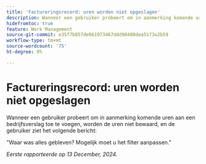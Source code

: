 ```yaml
---
title: 'Factureringsrecord: uren worden niet opgeslagen'
description: Wanneer een gebruiker probeert om in aanmerking komende uren aan een bedrijfsverslag toe te voegen, worden de uren niet bewaard, en de gebruiker ziet een bericht.
hidefromtoc: true
feature: Work Management
source-git-commit: e35f7b857de061973467ddd90400dea51f3a2b59
workflow-type: tm+mt
source-wordcount: '75'
ht-degree: 0%

---
```



# Factureringsrecord: uren worden niet opgeslagen

Wanneer een gebruiker probeert om in aanmerking komende uren aan een bedrijfsverslag toe te voegen, worden de uren niet bewaard, en de gebruiker ziet het volgende bericht:

&quot;Waar was alles gebleven? Mogelijk moet u het filter aanpassen.&quot;

_Eerste rapporteerde op 13 December, 2024._

